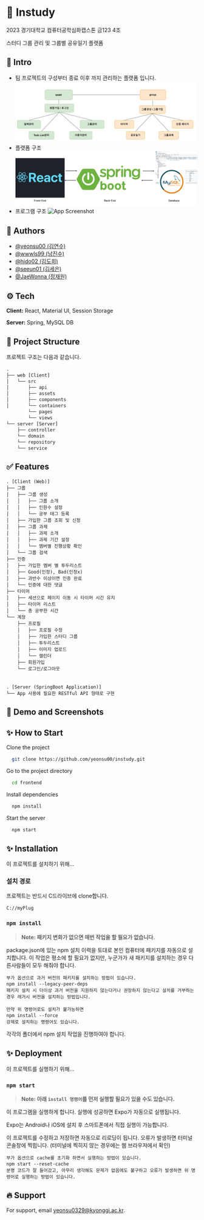 # 📘 Instudy

 2023 경기대학교 컴퓨터공학심화캡스톤 금123 4조

스터디 그룹 관리 및 그룹별 공유일기 플랫폼

## 🙂 Intro

- 팀 프로젝트의 구성부터 종료 이후 까지 관리하는 플랫폼 입니다.
![App Screenshot](screenshots/intro1.png)
- 플랫폼 구조
![App Screenshot](screenshots/intro2.png)
- 프로그램 구조
![App Screenshot](screenshots/intro3.png)

## 👤 Authors

- [@yeonsu00 (김연수)](https://github.com/yeonsu00)
- [@wwwls99 (남진수)](https://github.com/wwwls99)
- [@hido02 (김도희)](https://github.com/hido02)
- [@seeun01 (김세은)](https://github.com/seeun01)
- [@JaeWonna (정재원)](https://github.com/JaeWonna)



## ⚙️ Tech

**Client:** React, Material UI, Session Storage

**Server:** Spring, MySQL DB

## 📂 Project Structure

프로젝트 구조는 다음과 같습니다.

    .
    ├── web [Client]
    │   └── src
    │       ├── api
    │       ├── assets
    │       ├── components
    │       └── containers
            └── pages
            └── views
    └── server [Server]
        ├── controller
        └── domain
        └── repository
        └── service
 
## ✅ Features

    . [Client (Web)]
    ├── 그룹 
    │   ├── 그룹 생성
    │   │   ├── 그룹 소개
    │   │   ├── 인원수 설정
    │   │   └── 공부 태그 등록
    │   ├── 가입한 그룹 조회 및 신청
    │   ├── 그룹 과제
    │   │   ├── 과제 소개
    │   │   ├── 과제 기간 설정
    │   │   └── 멤버별 진행상황 확인
    │   └── 그룹 검색
    ├── 인증
    │   ├── 가입한 멤버 별 투두리스트
    │   ├── Good(인정), Bad(인정x)
    │   ├── 과반수 이상이면 인증 완료
    │   └── 인증에 대한 댓글
    ├── 타이머
    │   ├── 세션으로 페이지 이동 시 타이머 시간 유지
    │   ├── 타이머 리스트
    │   └── 총 공부한 시간
    └── 계정
        ├── 프로필
        │   ├── 프로필 수정
        │   ├── 가입한 스터디 그룹
        │   ├── 투두리스트
        │   ├── 이미지 업로드
        │   └── 캘린더
        ├── 회원가입
        └── 로그인/로그아웃


    . [Server (SpringBoot Application)]
    └── App 사용에 필요한 RESTful API 형태로 구현


## 🧩 Demo and Screenshots




## ✨ How to Start

Clone the project

```bash
  git clone https://github.com/yeonsu00/instudy.git
```

Go to the project directory

```bash
  cd frontend
```

Install dependencies

```bash
  npm install
```

Start the server

```bash
  npm start
```


## ✨ Installation

이 프로젝트를 설치하기 위해...

### 설치 경로

프로젝트는 반드시 C드라이브에 clone합니다.

    C://myPlug


### `npm install`

> **Note: 패키지 변화가 없으면 매번 작업을 할 필요가 없습니다.**

package.json에 있는 npm 설치 이력을 토대로 본인 컴퓨터에 패키지를 자동으로 설치합니다.
이 작업은 평소에 할 필요가 없지만, 누군가가 새 패키지를 설치하는 경우 다른사람들이 모두 해줘야 합니다.

    부가 옵션으로 과거 버전의 패키지를 설치하는 방법이 있습니다.
    npm install --legacy-peer-deps
    패키지 설치 시 더이상 과거 버전을 지원하지 않는다거나 권장하지 않는다고 설치를 거부하는 경우 레거시 버전을 설치하는 방법입니다.

    만약 위 명령어로도 설치가 불가능하면
    npm install --force
    강제로 설치하는 명령어도 있습니다.

각각의 폴더에서 npm 설치 작업을 진행하여야 합니다.

## ✨ Deployment

이 프로젝트를 실행하기 위해...

### `npm start`
> **Note: 아래 `install 명령어`를 먼저 실행할 필요가 있을 수도 있습니다.**

이 프로그램을 실행하게 합니다.
실행에 성공하면 Expo가 자동으로 실행됩니다.

Expo는 Android나 iOS에 설치 후 스마트폰에서 직접 실행이 가능합니다.

이 프로젝트를 수정하고 저장하면 자동으로 리로딩이 됩니다.
오류가 발생하면 터미널 콘솔창에 찍힙니다. (터미널에 찍히지 않는 경우에는 웹 브라우저에서 확인)

    부가 옵션으로 cache를 초기화 하면서 실행하는 방법이 있습니다.
    npm start --reset-cache
    분명 코드가 잘 들어갔고, 아무리 생각해도 문제가 없음에도 불구하고 오류가 발생하면 위 명령어로 실행하는 방법이 있습니다.


## 🔥 Support

For support, email yeonsu0329@kyonggi.ac.kr.
